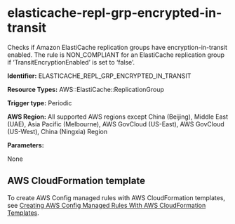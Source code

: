 # elasticache\-repl\-grp\-encrypted\-in\-transit<a name="elasticache-repl-grp-encrypted-in-transit"></a>

Checks if Amazon ElastiCache replication groups have encryption\-in\-transit enabled\. The rule is NON\_COMPLIANT for an ElastiCache replication group if ‘TransitEncryptionEnabled’ is set to ‘false’\. 

**Identifier:** ELASTICACHE\_REPL\_GRP\_ENCRYPTED\_IN\_TRANSIT

**Resource Types:** AWS::ElastiCache::ReplicationGroup

**Trigger type:** Periodic

**AWS Region:** All supported AWS regions except China \(Beijing\), Middle East \(UAE\), Asia Pacific \(Melbourne\), AWS GovCloud \(US\-East\), AWS GovCloud \(US\-West\), China \(Ningxia\) Region

**Parameters:**

None  

## AWS CloudFormation template<a name="w2aac12c33c15b9d301c17"></a>

To create AWS Config managed rules with AWS CloudFormation templates, see [Creating AWS Config Managed Rules With AWS CloudFormation Templates](aws-config-managed-rules-cloudformation-templates.md)\.
